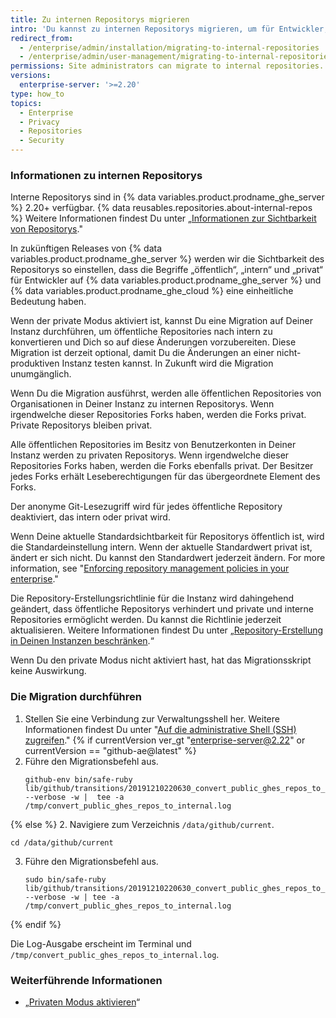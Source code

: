 ```yaml
---
title: Zu internen Repositorys migrieren
intro: 'Du kannst zu internen Repositorys migrieren, um für Entwickler, die sowohl {% data variables.product.prodname_ghe_server %} als auch {% data variables.product.prodname_ghe_cloud %} verwenden, das Erlebnis mit Inner Source zu vereinheitlichen.'
redirect_from:
  - /enterprise/admin/installation/migrating-to-internal-repositories
  - /enterprise/admin/user-management/migrating-to-internal-repositories
permissions: Site administrators can migrate to internal repositories.
versions:
  enterprise-server: '>=2.20'
type: how_to
topics:
  - Enterprise
  - Privacy
  - Repositories
  - Security
---
```


### Informationen zu internen Repositorys

Interne Repositorys sind in {% data variables.product.prodname_ghe_server %} 2.20+ verfügbar. {% data reusables.repositories.about-internal-repos %} Weitere Informationen findest Du unter „[Informationen zur Sichtbarkeit von Repositorys](/github/creating-cloning-and-archiving-repositories/about-repository-visibility#about-internal-repositories)."

In zukünftigen Releases von {% data variables.product.prodname_ghe_server %} werden wir die Sichtbarkeit des Repositorys so einstellen, dass die Begriffe „öffentlich“, „intern“ und „privat“ für Entwickler auf {% data variables.product.prodname_ghe_server %} und {% data variables.product.prodname_ghe_cloud %} eine einheitliche Bedeutung haben.

Wenn der private Modus aktiviert ist, kannst Du eine Migration auf Deiner Instanz durchführen, um öffentliche Repositories nach intern zu konvertieren und Dich so auf diese Änderungen vorzubereiten. Diese Migration ist derzeit optional, damit Du die Änderungen an einer nicht-produktiven Instanz testen kannst. In Zukunft wird die Migration unumgänglich.

Wenn Du die Migration ausführst, werden alle öffentlichen Repositories von Organisationen in Deiner Instanz zu internen Repositorys. Wenn irgendwelche dieser Repositories Forks haben, werden die Forks privat. Private Repositorys bleiben privat.

Alle öffentlichen Repositories im Besitz von Benutzerkonten in Deiner Instanz werden zu privaten Repositorys. Wenn irgendwelche dieser Repositories Forks haben, werden die Forks ebenfalls privat. Der Besitzer jedes Forks erhält Leseberechtigungen für das übergeordnete Element des Forks.

Der anonyme Git-Lesezugriff wird für jedes öffentliche Repository deaktiviert, das intern oder privat wird.

Wenn Deine aktuelle Standardsichtbarkeit für Repositorys öffentlich ist, wird die Standardeinstellung intern. Wenn der aktuelle Standardwert privat ist, ändert er sich nicht. Du kannst den Standardwert jederzeit ändern. For more information, see "[Enforcing repository management policies in your enterprise](/admin/policies/enforcing-repository-management-policies-in-your-enterprise#configuring-the-default-visibility-of-new-repositories-in-your-enterprise)."

Die Repository-Erstellungsrichtlinie für die Instanz wird dahingehend geändert, dass öffentliche Repositorys verhindert und private und interne Repositories ermöglicht werden. Du kannst die Richtlinie jederzeit aktualisieren. Weitere Informationen findest Du unter „[Repository-Erstellung in Deinen Instanzen beschränken](/enterprise/admin/user-management/restricting-repository-creation-in-your-instance).“

Wenn Du den private Modus nicht aktiviert hast, hat das Migrationsskript keine Auswirkung.

### Die Migration durchführen

1. Stellen Sie eine Verbindung zur Verwaltungsshell her. Weitere Informationen findest Du unter "[Auf die administrative Shell (SSH) zugreifen](/enterprise/admin/installation/accessing-the-administrative-shell-ssh)."
{% if currentVersion ver_gt "enterprise-server@2.22" or currentVersion == "github-ae@latest" %}
2. Führe den Migrationsbefehl aus.
   ```shell
   github-env bin/safe-ruby lib/github/transitions/20191210220630_convert_public_ghes_repos_to_internal.rb --verbose -w |  tee -a /tmp/convert_public_ghes_repos_to_internal.log
   ```
{% else %}
2. Navigiere zum Verzeichnis `/data/github/current`.
   ```shell
   cd /data/github/current
   ```
3. Führe den Migrationsbefehl aus.
   ```shell
   sudo bin/safe-ruby lib/github/transitions/20191210220630_convert_public_ghes_repos_to_internal.rb --verbose -w | tee -a /tmp/convert_public_ghes_repos_to_internal.log
   ```
{% endif %}

Die Log-Ausgabe erscheint im Terminal und `/tmp/convert_public_ghes_repos_to_internal.log`.

### Weiterführende Informationen

- „[Privaten Modus aktivieren](/enterprise/admin/installation/enabling-private-mode)“
